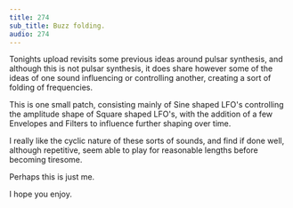 ```yaml
---
title: 274
sub_title: Buzz folding.
audio: 274
---
```


Tonights upload revisits some previous ideas around pulsar synthesis, and although this is not pulsar synthesis, it does share however some of the ideas of one sound influencing or controlling another, creating a sort of folding of frequencies.

This is one small patch, consisting mainly of Sine shaped LFO's controlling the amplitude shape of Square shaped LFO's, with the addition of a few Envelopes and Filters to influence further shaping over time.

I really like the cyclic nature of these sorts of sounds, and find if done well, although repetitive, seem able to play for reasonable lengths before becoming tiresome. 

Perhaps this is just me.

I hope you enjoy.